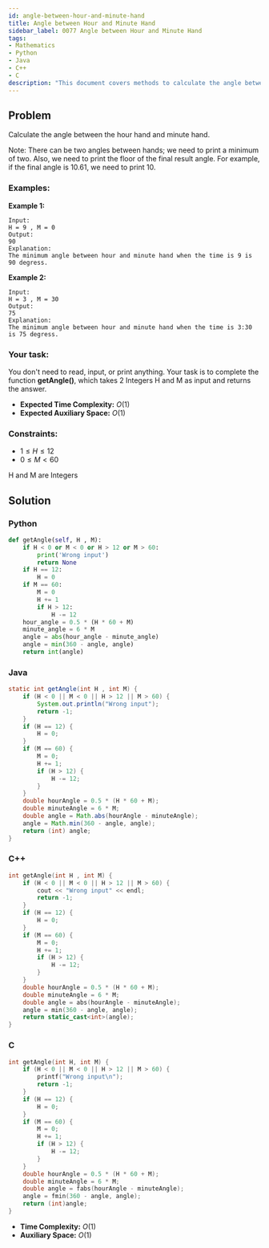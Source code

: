 ```yaml
---
id: angle-between-hour-and-minute-hand
title: Angle between Hour and Minute Hand
sidebar_label: 0077 Angle between Hour and Minute Hand
tags:
- Mathematics
- Python
- Java
- C++
- C
description: "This document covers methods to calculate the angle between the hour and minute hands of a clock at a given time in various programming languages."
---
```


## Problem

Calculate the angle between the hour hand and minute hand.

Note: There can be two angles between hands; we need to print a minimum of two. Also, we need to print the floor of the final result angle. For example, if the final angle is 10.61, we need to print 10.

### Examples:
**Example 1:**
```
Input:
H = 9 , M = 0
Output:
90
Explanation:
The minimum angle between hour and minute hand when the time is 9 is 90 degress.
```

**Example 2:**
```
Input:
H = 3 , M = 30
Output:
75
Explanation:
The minimum angle between hour and minute hand when the time is 3:30 is 75 degress.
```

### Your task:

You don't need to read, input, or print anything. Your task is to complete the function **getAngle()**, which takes 2 Integers H and M as input and returns the answer.

- **Expected Time Complexity:** $O(1)$
- **Expected Auxiliary Space:** $O(1)$

### Constraints:

- $1 ≤ H ≤ 12$
- $0 ≤ M < 60$

H and M are Integers

## Solution
### Python
```python
def getAngle(self, H , M):
    if H < 0 or M < 0 or H > 12 or M > 60:
        print('Wrong input')
        return None
    if H == 12:
        H = 0
    if M == 60:
        M = 0
        H += 1
        if H > 12:
            H -= 12
    hour_angle = 0.5 * (H * 60 + M)
    minute_angle = 6 * M
    angle = abs(hour_angle - minute_angle)
    angle = min(360 - angle, angle)
    return int(angle)
```

### Java
```java
static int getAngle(int H , int M) {
    if (H < 0 || M < 0 || H > 12 || M > 60) {
        System.out.println("Wrong input");
        return -1; 
    }
    if (H == 12) {
        H = 0;
    }
    if (M == 60) {
        M = 0;
        H += 1;
        if (H > 12) {
            H -= 12;
        }
    }
    double hourAngle = 0.5 * (H * 60 + M);
    double minuteAngle = 6 * M;
    double angle = Math.abs(hourAngle - minuteAngle);
    angle = Math.min(360 - angle, angle);
    return (int) angle;
}
```

### C++
```cpp
int getAngle(int H , int M) {
    if (H < 0 || M < 0 || H > 12 || M > 60) {
        cout << "Wrong input" << endl;
        return -1; 
    }
    if (H == 12) {
        H = 0;
    }
    if (M == 60) {
        M = 0;
        H += 1;
        if (H > 12) {
            H -= 12;
        }
    }
    double hourAngle = 0.5 * (H * 60 + M);
    double minuteAngle = 6 * M;
    double angle = abs(hourAngle - minuteAngle);
    angle = min(360 - angle, angle);
    return static_cast<int>(angle);
}
```

### C
```c
int getAngle(int H, int M) {
    if (H < 0 || M < 0 || H > 12 || M > 60) {
        printf("Wrong input\n");
        return -1; 
    }
    if (H == 12) {
        H = 0;
    }
    if (M == 60) {
        M = 0;
        H += 1;
        if (H > 12) {
            H -= 12;
        }
    }
    double hourAngle = 0.5 * (H * 60 + M);
    double minuteAngle = 6 * M;
    double angle = fabs(hourAngle - minuteAngle);
    angle = fmin(360 - angle, angle);
    return (int)angle;
}
```

- **Time Complexity:** $O(1)$
- **Auxiliary Space:** $O(1)$